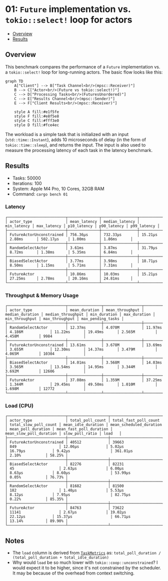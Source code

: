 # 01: `Future` implementation vs. `tokio::select!` loop for actors

- [Overview](#overview)
- [Results](#results)

## Overview
This benchmark compares the performance of a `Future` implementation vs. a `tokio::select!` loop for long-running actors.
The basic flow looks like this:

```mermaid
graph TD
    A["Client"] --> B["Task Channel<br/>(mpsc::Receiver)"]
    B --> C["Actor<br/>(Future vs tokio::select!)"]
    C --> D["Processing Tasks<br/>(FuturesUnordered)"]
    C --> E["Results Channel<br/>(mpsc::Sender)"]
    E --> F["Client Results<br/>(mpsc::Receiver)"]
    
    style A fill:#e1f5fe
    style F fill:#e8f5e8
    style C fill:#fff3e0
    style D fill:#fce4ec
```

The workload is a simple task that is initialized with an input (`std::time::Instant`), adds 10 microseconds of delay (in the form of `tokio::time::sleep`), and returns the input. The input is also used to measure the processing latency of each task in the latency benchmark.

## Results
- Tasks: 50000
- Iterations: 100
- System: Apple M4 Pro, 10 Cores, 32GB RAM
- Command: `cargo bench 01`

### Latency
```
┌──────────────────────────┬──────────────┬────────────────┬─────────────┬─────────────┬─────────────┬─────────────┬─────────────┐
│ actor_type               │ mean_latency │ median_latency │ min_latency │ max_latency │ p10_latency │ p90_latency │ p99_latency │
├──────────────────────────┼──────────────┼────────────────┼─────────────┼─────────────┼─────────────┼─────────────┼─────────────┤
│ FutureActorUnconstrained │ 756.36µs     │ 732.33µs       │ 15.21µs     │ 2.88ms      │ 502.17µs    │ 1.00ms      │ 1.86ms      │
├──────────────────────────┼──────────────┼────────────────┼─────────────┼─────────────┼─────────────┼─────────────┼─────────────┤
│ RandomSelectActor        │ 3.61ms       │ 3.87ms         │ 31.79µs     │ 8.72ms      │ 1.38ms      │ 5.35ms      │ 6.84ms      │
├──────────────────────────┼──────────────┼────────────────┼─────────────┼─────────────┼─────────────┼─────────────┼─────────────┤
│ BiasedSelectActor        │ 3.77ms       │ 3.98ms         │ 18.71µs     │ 8.50ms      │ 1.15ms      │ 5.71ms      │ 7.31ms      │
├──────────────────────────┼──────────────┼────────────────┼─────────────┼─────────────┼─────────────┼─────────────┼─────────────┤
│ FutureActor              │ 10.86ms      │ 10.03ms        │ 15.21µs     │ 27.25ms     │ 2.78ms      │ 20.16ms     │ 24.81ms     │
└──────────────────────────┴──────────────┴────────────────┴─────────────┴─────────────┴─────────────┴─────────────┴─────────────┘
```
### Throughput & Memory Usage
```
┌──────────────────────────┬───────────────┬─────────────────┬─────────────────┬───────────────────┬──────────────┬──────────────┬────────────────┬────────────────┬───────────────────┐
│ actor_type               │ mean_duration │ mean_throughput │ median_duration │ median_throughput │ min_duration │ max_duration │ min_throughput │ max_throughput │ max_pending_tasks │
├──────────────────────────┼───────────────┼─────────────────┼─────────────────┼───────────────────┼──────────────┼──────────────┼────────────────┼────────────────┼───────────────────┤
│ RandomSelectActor        │ 12.37ms       │ 4.070M          │ 11.97ms         │ 4.186M            │ 11.22ms      │ 19.49ms      │ 2.565M         │ 4.458M         │ 9984              │
├──────────────────────────┼───────────────┼─────────────────┼─────────────────┼───────────────────┼──────────────┼──────────────┼────────────────┼────────────────┼───────────────────┤
│ FutureActorUnconstrained │ 13.61ms       │ 3.678M          │ 13.69ms         │ 3.655M            │ 12.30ms      │ 14.37ms      │ 3.479M         │ 4.065M         │ 10304             │
├──────────────────────────┼───────────────┼─────────────────┼─────────────────┼───────────────────┼──────────────┼──────────────┼────────────────┼────────────────┼───────────────────┤
│ BiasedSelectActor        │ 14.01ms       │ 3.568M          │ 14.03ms         │ 3.565M            │ 13.54ms      │ 14.95ms      │ 3.344M         │ 3.692M         │ 12606             │
├──────────────────────────┼───────────────┼─────────────────┼─────────────────┼───────────────────┼──────────────┼──────────────┼────────────────┼────────────────┼───────────────────┤
│ FutureActor              │ 37.08ms       │ 1.359M          │ 37.25ms         │ 1.344M            │ 29.45ms      │ 49.50ms      │ 1.010M         │ 1.698M         │ 12772             │
└──────────────────────────┴───────────────┴─────────────────┴─────────────────┴───────────────────┴──────────────┴──────────────┴────────────────┴────────────────┴───────────────────┘
```

### Load (CPU)
```
┌──────────────────────────┬──────────────────┬───────────────────────┬───────────────────────┬────────────────────┬─────────────────────────┬────────────────────┬─────────────────────────┬─────────────────────────┬─────────────────┬────────┐
│ actor_type               │ total_poll_count │ total_fast_poll_count │ total_slow_poll_count │ mean_idle_duration │ mean_scheduled_duration │ mean_poll_duration │ mean_fast_poll_duration │ mean_slow_poll_duration │ slow_poll_ratio │ load   │
├──────────────────────────┼──────────────────┼───────────────────────┼───────────────────────┼────────────────────┼─────────────────────────┼────────────────────┼─────────────────────────┼─────────────────────────┼─────────────────┼────────┤
│ FutureActorUnconstrained │ 40512            │ 39663                 │ 849                   │ 12.06µs            │ 5.02µs                  │ 16.79µs            │ 9.42µs                  │ 361.01µs                │ 2.10%           │ 58.25% │
├──────────────────────────┼──────────────────┼───────────────────────┼───────────────────────┼────────────────────┼─────────────────────────┼────────────────────┼─────────────────────────┼─────────────────────────┼─────────────────┼────────┤
│ BiasedSelectActor        │ 82276            │ 82231                 │ 45                    │ 2.63µs             │ 6.00µs                  │ 8.63µs             │ 8.60µs                  │ 53.99µs                 │ 0.05%           │ 76.73% │
├──────────────────────────┼──────────────────┼───────────────────────┼───────────────────────┼────────────────────┼─────────────────────────┼────────────────────┼─────────────────────────┼─────────────────────────┼─────────────────┼────────┤
│ RandomSelectActor        │ 81682            │ 81500                 │ 182                   │ 1.40µs             │ 5.53µs                  │ 8.12µs             │ 7.95µs                  │ 82.75µs                 │ 0.22%           │ 85.35% │
├──────────────────────────┼──────────────────┼───────────────────────┼───────────────────────┼────────────────────┼─────────────────────────┼────────────────────┼─────────────────────────┼─────────────────────────┼─────────────────┼────────┤
│ FutureActor              │ 84763            │ 73622                 │ 11141                 │ 2.67µs             │ 19.02µs                 │ 22.12µs            │ 15.37µs                 │ 66.71µs                 │ 13.14%          │ 89.90% │
└──────────────────────────┴──────────────────┴───────────────────────┴───────────────────────┴────────────────────┴─────────────────────────┴────────────────────┴─────────────────────────┴─────────────────────────┴─────────────────┴────────┘
```

## Notes
- The `load` column is derived from [`TaskMetrics`](https://docs.rs/tokio-metrics/0.4.2/tokio_metrics/struct.TaskMetrics.html) as: `total_poll_duration / (total_poll_duration + total_idle_duration)`
- Why would `load` be so much lower with `tokio::coop::unconstrained`? I would expect it to be higher, since it's not constrained by the scheduler. It may be because of the overhead from
context switching.